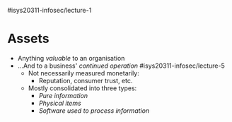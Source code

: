 #isys20311-infosec/lecture-1 
# Assets

- Anything *valuable* to an organisation
- ...And to a business' *continued operation* #isys20311-infosec/lecture-5 
	- Not necessarily measured monetarily:
		- Reputation, consumer trust, etc.
	- Mostly consolidated into three types:
		- *Pure information*
		- *Physical items*
		- *Software used to process information*